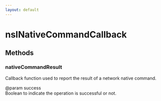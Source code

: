 ```yaml
---
layout: default
---
```


# nsINativeCommandCallback #

## Methods ##

### nativeCommandResult ###
  
Callback function used to report the result of a network native command.  
  
@param success  
       Boolean to indicate the operation is successful or not.  
  
